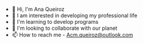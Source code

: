- 👋 Hi, I'm Ana Queiroz
- 👀 I am interested in developing my professional life
- 🌱 I'm learning to develop programs
- 💞️ I'm looking to collaborate with our planet
- 📫 How to reach me - Acm.queiroz@outlook.com

<!---
Acmqueiroz/Acmqueiroz is a ✨ special ✨ repository because its `README.md` (this file) appears on your GitHub profile.
You can click the Preview link to take a look at your changes.
--->
